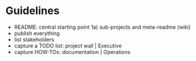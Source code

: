 # Guidelines

* README: central starting point 1a\) sub-projects and meta-readme \(wiki\)
* publish everything
* list stakeholders
* capture a TODO list: project wall \| Executive
* capture HOW-TOs: documentation \| Operations

